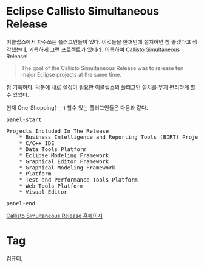 Eclipse Callisto Simultaneous Release
======================================

이클립스에서 자주쓰는 플러그인들이 있다. 이것들을 한꺼번에 설치하면 참 좋겠다고 생각했는데, 기특하게 그런 프로젝트가 있더라. 이름하여 Callisto Simultaneous Release!

> The goal of the Callisto Simultaneous Release was to release ten major Eclipse projects at the same time.

참 기특하다. 덕분에 새로 설정이 필요한 이클립스의 플러그인 설치를 무지 편리하게 할 수 있었다.

현재 One-Shopping(-_-) 할수 있는 플러그인들은 다음과 같다.

<pre>panel-start</pre>
<pre>
Projects Included In The Release
    * Business Intelligence and Reporting Tools (BIRT) Project
    * C/C++ IDE
    * Data Tools Platform
    * Eclipse Modeling Framework
    * Graphical Editor Framework
    * Graphical Modeling Framework
    * Platform
    * Test and Performance Tools Platform
    * Web Tools Platform
    * Visual Editor
</pre>
<pre>panel-end</pre>

[Callisto Simultaneous Release 홈페이지](http://www.eclipse.org/projects/callisto.php)

Tag
====
컴퓨터,